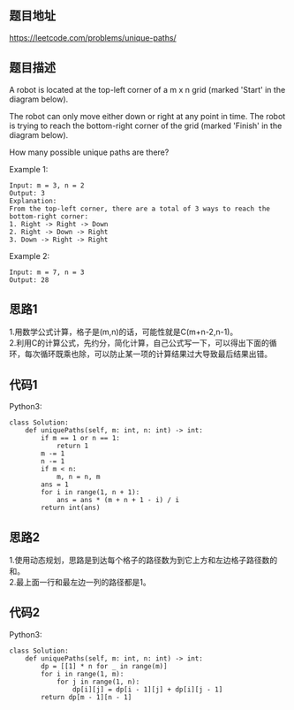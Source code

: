 ## 题目地址
https://leetcode.com/problems/unique-paths/

## 题目描述
A robot is located at the top-left corner of a m x n grid (marked 'Start' in the diagram below).

The robot can only move either down or right at any point in time. The robot is trying to reach the bottom-right corner of the grid (marked 'Finish' in the diagram below).

How many possible unique paths are there?

Example 1:
```
Input: m = 3, n = 2
Output: 3
Explanation:
From the top-left corner, there are a total of 3 ways to reach the bottom-right corner:
1. Right -> Right -> Down
2. Right -> Down -> Right
3. Down -> Right -> Right
```
Example 2:
```
Input: m = 7, n = 3
Output: 28
```

## 思路1
1.用数学公式计算，格子是(m,n)的话，可能性就是C(m+n-2,n-1)。  
2.利用C的计算公式，先约分，简化计算，自己公式写一下，可以得出下面的循环，每次循环既乘也除，可以防止某一项的计算结果过大导致最后结果出错。  

## 代码1
Python3:
```
class Solution:
    def uniquePaths(self, m: int, n: int) -> int:
        if m == 1 or n == 1:
            return 1
        m -= 1
        n -= 1
        if m < n:
            m, n = n, m
        ans = 1
        for i in range(1, n + 1):
            ans = ans * (m + n + 1 - i) / i
        return int(ans)
```
## 思路2
1.使用动态规划，思路是到达每个格子的路径数为到它上方和左边格子路径数的和。  
2.最上面一行和最左边一列的路径都是1。  

## 代码2
Python3:
```
class Solution:
    def uniquePaths(self, m: int, n: int) -> int:
        dp = [[1] * n for _ in range(m)]
        for i in range(1, m):
            for j in range(1, n):
                dp[i][j] = dp[i - 1][j] + dp[i][j - 1]
        return dp[m - 1][n - 1]
```
